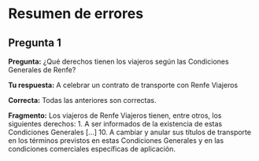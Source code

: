 # Resumen de errores

## Pregunta 1
**Pregunta:** ¿Qué derechos tienen los viajeros según las Condiciones Generales de Renfe?

**Tu respuesta:** A celebrar un contrato de transporte con Renfe Viajeros

**Correcta:** Todas las anteriores son correctas.

**Fragmento:**
Los viajeros de Renfe Viajeros tienen, entre otros, los siguientes derechos: 1. A ser informados de la existencia de estas Condiciones Generales [...] 10. A cambiar y anular sus títulos de transporte en los términos previstos en estas Condiciones Generales y en las condiciones comerciales específicas de aplicación.

